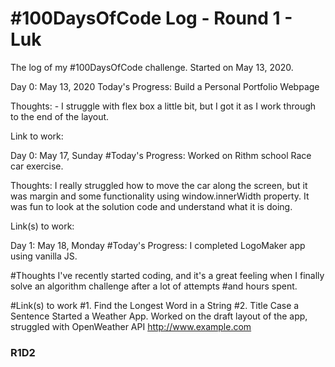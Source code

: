 # #100DaysOfCode Log - Round 1 - Luk

The log of my #100DaysOfCode challenge. Started on May 13, 2020.

Day 0: May 13, 2020
Today's Progress: Build a Personal Portfolio Webpage

Thoughts: - I struggle with flex box a little bit, but I got it as I work through to the end of the layout. 

Link to work: 

Day 0: May 17, Sunday
#Today's Progress: Worked on Rithm school Race car exercise. 

Thoughts: I really struggled how to move the car along the screen, but it was margin and some functionality using window.innerWidth property. It was fun to look at the solution code and understand what it is doing. 

Link(s) to work: 

Day 1: May 18, Monday
#Today's Progress: I completed LogoMaker app using vanilla JS. 

#Thoughts I've recently started coding, and it's a great feeling when I finally solve an algorithm challenge after a lot of attempts #and hours spent.

#Link(s) to work #1. Find the Longest Word in a String #2. Title Case a Sentence
Started a Weather App. Worked on the draft layout of the app, struggled with OpenWeather API http://www.example.com

### R1D2
